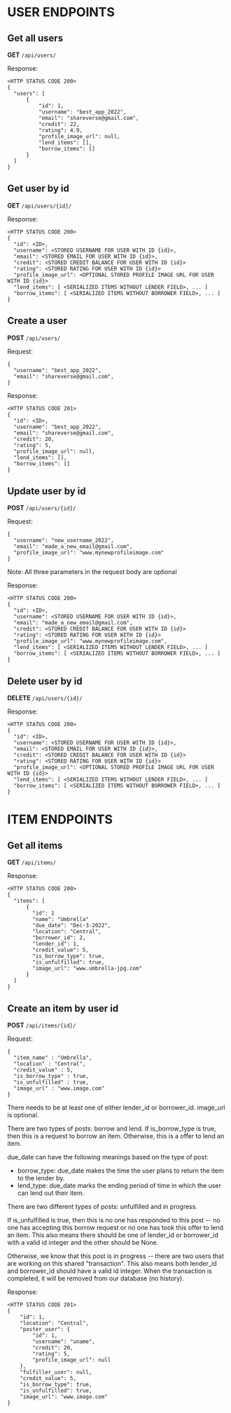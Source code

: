 # USER ENDPOINTS
## Get all users
**GET** `/api/users/`

Response:
```
<HTTP STATUS CODE 200>
{
  "users": [
      {
          "id": 1,
          "username": "best_app_2022",
          "email": "shareverse@gmail.com",
          "credit": 22,
          "rating": 4.9,
          "profile_image_url": null,
          "lend_items": [],
          "borrow_items": []
      }
  ]
}
```
## Get user by id
**GET** `/api/users/{id}/`

Response:
```
<HTTP STATUS CODE 200>
{
  "id": <ID>,
  "username": <STORED USERNAME FOR USER WITH ID {id}>,
  "email": <STORED EMAIL FOR USER WITH ID {id}>,
  "credit": <STORED CREDIT BALANCE FOR USER WITH ID {id}>
  "rating": <STORED RATING FOR USER WITH ID {id}>
  "profile_image_url": <OPTIONAL STORED PROFILE IMAGE URL FOR USER WITH ID {id}>
  "lend_items": [ <SERIALIZED ITEMS WITHOUT LENDER FIELD>, ... ]
  "borrow_items": [ <SERIALIZED ITEMS WITHOUT BORROWER FIELD>, ... ]
}
```
## Create a user
**POST** `/api/users/`

Request:
```
{
  "username": "best_app_2022",
  "email": "shareverse@gmail.com",
}
```

Response:
```
<HTTP STATUS CODE 201>
{
  "id": <ID>,
  "username": "best_app_2022",
  "email": "shareverse@gmail.com",
  "credit": 20,
  "rating": 5,
  "profile_image_url": null,
  "lend_items": [],
  "borrow_items": []
}
```

## Update user by id
**POST** `/api/users/{id}/`

Request:
```
{
  "username": "new_username_2022",
  "email": "made_a_new_email@gmail.com",
  "profile_image_url": "www.mynewprofileimage.com"
}
```
Note: All three parameters in the request body are optional

Response:
```
<HTTP STATUS CODE 200>
{
  "id": <ID>,
  "username": <STORED USERNAME FOR USER WITH ID {id}>,
  "email": "made_a_new_email@gmail.com",
  "credit": <STORED CREDIT BALANCE FOR USER WITH ID {id}>
  "rating": <STORED RATING FOR USER WITH ID {id}>
  "profile_image_url": "www.mynewprofileimage.com",
  "lend_items": [ <SERIALIZED ITEMS WITHOUT LENDER FIELD>, ... ]
  "borrow_items": [ <SERIALIZED ITEMS WITHOUT BORROWER FIELD>, ... ]
}
```

## Delete user by id
**DELETE** `/api/users/{id}/`

Response:
```
<HTTP STATUS CODE 200>
{
  "id": <ID>,
  "username": <STORED USERNAME FOR USER WITH ID {id}>,
  "email": <STORED EMAIL FOR USER WITH ID {id}>,
  "credit": <STORED CREDIT BALANCE FOR USER WITH ID {id}>
  "rating": <STORED RATING FOR USER WITH ID {id}>
  "profile_image_url": <OPTIONAL STORED PROFILE IMAGE URL FOR USER WITH ID {id}>
  "lend_items": [ <SERIALIZED ITEMS WITHOUT LENDER FIELD>, ... ]
  "borrow_items": [ <SERIALIZED ITEMS WITHOUT BORROWER FIELD>, ... ]
}
```

# ITEM ENDPOINTS
## Get all items
**GET** `/api/items/`

Response:
```
<HTTP STATUS CODE 200>
{
  "items": [
      {
        "id": 1
        "name": "Umbrella"
        "due_date": "Dec-3-2022",
        "location": "Central",
        "borrower_id": 2,
        "lender_id": 1,
        "credit_value": 5,
        "is_borrow_type": true,
        "is_unfulfilled": true,
        "image_url": "www.umbrella-jpg.com"
      }
  ]
}
```
## Create an item by user id
**POST** `/api/items/{id}/`

Request:
```
{
  "item_name" : "Umbrella",
  "location" : "Central",
  "credit_value" : 5,
  "is_borrow_type" : true,
  "is_unfulfilled" : true,
  "image_url" : "www.image.com"
}
```
There needs to be at least one of either lender_id or borrower_id. image_url is optional.

There are two types of posts: borrow and lend. If is_borrow_type is true, then this is a request to borrow an item. Otherwise, this is a offer to lend an item.

due_date can have the following meanings based on the type of post:
- borrow_type: due_date makes the time the user plans to return the item to the lender by.
- lend_type: due_date marks the ending period of time in which the user can lend out their item.

There are two different types of posts: unfulfilled and in progress. 

If is_unfulfilled is true, then this is no one has responded to this post -- no one has accepting this borrow request or no one has took this offer to lend an item. This also means there should be one of lender_id or borrower_id with
a valid id integer and the other should be None.

Otherwise, we know that this post is in progress -- there are two users that are working on this shared "transaction". This also means both lender_id and borrower_id should have a valid id integer. When the transaction is completed, it will be removed from our database (no history).

Response:
```
<HTTP STATUS CODE 201>
{
    "id": 1,
    "location": "Central",
    "poster_user": {
        "id": 1,
        "username": "uname",
        "credit": 20,
        "rating": 5,
        "profile_image_url": null
    },
    "fulfiller_user": null,
    "credit_value": 5,
    "is_borrow_type": true,
    "is_unfulfilled": true,
    "image_url": "www.image.com"
}
```